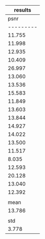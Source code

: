 
| results |
|---------|
|   psnr  |
|---------|
|  11.755 |
|  11.998 |
|  12.935 |
|  10.409 |
|  26.997 |
|  13.060 |
|  13.536 |
|  15.583 |
|  11.849 |
|  13.603 |
|  13.844 |
|  14.927 |
|  14.022 |
|  13.500 |
|  11.517 |
|  8.035  |
|  12.593 |
|  20.128 |
|  13.040 |
|  12.392 |
|         |
|   mean  |
|  13.786 |
|         |
|   std   |
|  3.778  |